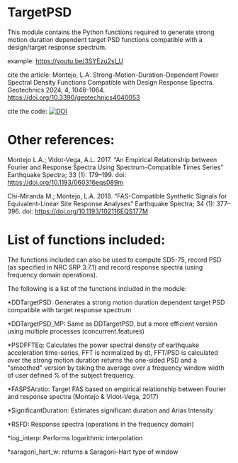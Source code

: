 # TargetPSD

This module contains the Python functions required to generate strong motion duration dependent target PSD functions compatible with a design/target response spectrum. 

example: https://youtu.be/3SYEzu2sI_U

cite the article: Montejo, L.A. Strong-Motion-Duration-Dependent Power Spectral Density Functions Compatible with Design Response Spectra. Geotechnics 2024, 4, 1048-1064. https://doi.org/10.3390/geotechnics4040053

cite the code: [![DOI](https://zenodo.org/badge/873791474.svg)](https://doi.org/10.5281/zenodo.13942090)

# Other references:

Montejo L.A.; Vidot-Vega, A.L.  2017. “An Empirical Relationship between Fourier and Response Spectra Using Spectrum-Compatible Times Series” Earthquake Spectra; 33 (1): 179–199. doi: https://doi.org/10.1193/060316eqs089m

Chi-Miranda M.; Montejo, L.A. 2018. “FAS-Compatible Synthetic Signals for Equivalent-Linear Site Response Analyses” Earthquake Spectra; 34 (1): 377–396. doi: https://doi.org/10.1193/102116EQS177M

# List of functions included:

The functions included can also be used to compute SD5-75, record PSD (as specified in NRC SRP 3.7.1) and record response spectra (using frequency domain operations).

The following is a list of the functions included in the module:

*DDTargetPSD: Generates a strong motion duration dependent target PSD compatible with target response spectrum

*DDTargetPSD_MP: Same as DDTargetPSD, but a more efficient version using multiple processes (concurrent.features)

*PSDFFTEq: Calculates the power spectral density of earthquake acceleration time-series, FFT is normalized by dt, FFT/PSD is calculated over the strong motion duration returns the one-sided PSD and a "smoothed" version by taking the average over a frequency window width of user defined % of the subject frequency.

*FASPSAratio: Target FAS based on empirical relationship between Fourier and response spectra (Montejo & Vidot-Vega, 2017)
  
*SignificantDuration: Estimates significant duration and Arias Intensity

*RSFD: Response spectra (operations in the frequency domain)

*log_interp: Performs logarithmic interpolation

*saragoni_hart_w: returns a Saragoni-Hart type of window
